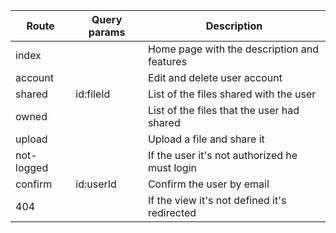 | Route      | Query params | Description                                   |
| ---------- | ------------ | --------------------------------------------- |
| index      |              | Home page with the description and features   |
| account    |              | Edit and delete user account                  |
| shared     | id:fileId    | List of the files shared with the user        |
| owned      |              | List of the files that the user had shared    |
| upload     |              | Upload a file and share it                    |
| not-logged |              | If the user it's not authorized he must login |
| confirm    | id:userId    | Confirm the user by email                     |
| 404        |              | If the view it's not defined it's redirected  |
